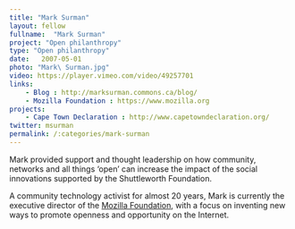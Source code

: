 ```yaml
---
title: "Mark Surman"
layout: fellow
fullname:  "Mark Surman"
project: "Open philanthropy"
type: "Open philanthropy"
date:   2007-05-01
photo: "Mark\ Surman.jpg"
video: https://player.vimeo.com/video/49257701
links:
    - Blog : http://marksurman.commons.ca/blog/
    - Mozilla Foundation : https://www.mozilla.org
projects:
    - Cape Town Declaration : http://www.capetowndeclaration.org/
twitter: msurman
permalink: /:categories/mark-surman
---
```

Mark provided support and thought leadership on how community, networks and all things ‘open’ can increase the impact of the social innovations supported by the Shuttleworth Foundation.

A community technology activist for almost 20 years, Mark is currently the executive director of the [Mozilla Foundation](https://www.mozilla.org), with a focus on inventing new ways to promote openness and opportunity on the Internet.
